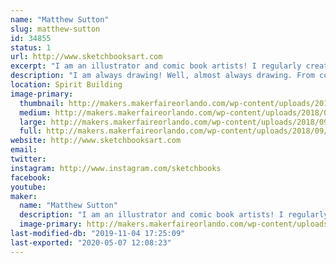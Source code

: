 ```yaml
---
name: "Matthew Sutton"
slug: matthew-sutton
id: 34855
status: 1
url: http://www.sketchbooksart.com
excerpt: "I am an illustrator and comic book artists! I regularly create licensed artwork for properties such as; Star Wars, Spider-Man Homecoming, Stranger Things, Ant-Man 2, and many more. I’m currently working for Marvel Comics, Topps, Upper Deck, Cryptozoic Ent. and several other companies. I also create commissions for clients and fans from all over the world."
description: "I am always drawing! Well, almost always drawing. From comics pages to trading cards and commissioned pieces I rarely don't have a drawing tool in my hand. I like it that way. If you'd like to see how to start a sketch from scratch, or how to ink like a pro then all you need to do is come by my table! I've also got an assortment of prints and original artwork featuring some of the most iconic characters in comics and pop culture. I'm looking forward to meeting you!"
location: Spirit Building
image-primary:
  thumbnail: http://makers.makerfaireorlando.com/wp-content/uploads/2018/09/Calvin-and-Hobbes-Captain-America-and-Winter-Soldier-150x150.png
  medium: http://makers.makerfaireorlando.com/wp-content/uploads/2018/09/Calvin-and-Hobbes-Captain-America-and-Winter-Soldier-251x300.png
  large: http://makers.makerfaireorlando.com/wp-content/uploads/2018/09/Calvin-and-Hobbes-Captain-America-and-Winter-Soldier-858x1024.png
  full: http://makers.makerfaireorlando.com/wp-content/uploads/2018/09/Calvin-and-Hobbes-Captain-America-and-Winter-Soldier.png
website: http://www.sketchbooksart.com
email: 
twitter: 
instagram: http://www.instagram.com/sketchbooks
facebook: 
youtube: 
maker:
  name: "Matthew Sutton"
  description: "I am an illustrator and comic book artists! I regularly create licensed artwork for properties such as; Star Wars, Spider-Man Homecoming, Stranger Things, Ant-Man 2, and many more. I'm currently working for Marvel Comics, Topps, Upper Deck, Cryptozoic Ent. and several other companies. I also create commissions for clients and fans from all over the world. "
  image-primary: http://makers.makerfaireorlando.com/wp-content/uploads/2018/09/Matt-Sutton-300x225.jpeg
last-modified-db: "2019-11-04 17:25:09"
last-exported: "2020-05-07 12:08:23"
---
```

